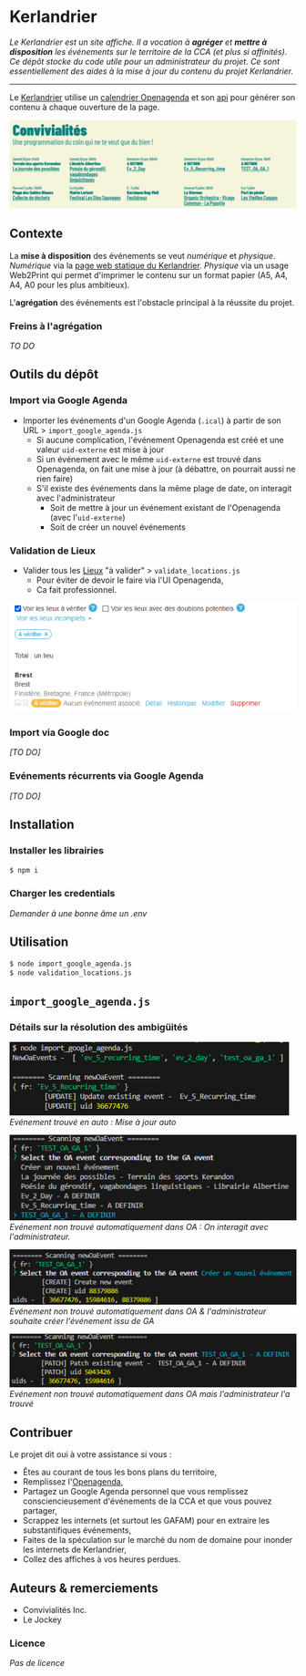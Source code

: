 # Kerlandrier

_Le Kerlandrier est un site affiche. Il a vocation à **agréger** et **mettre à disposition** les événements sur le territoire de la CCA (et plus si affinités)._
_Ce dépôt stocke du code utile pour un administrateur du projet. Ce sont essentiellement des aides à la mise à jour du contenu du projet Kerlandrier._

* * *

Le [Kerlandrier](https://hentou.cc/tsts/convivialites/) utilise un [calendrier Openagenda](https://openagenda.com/fr/flux-cca-test) et son [api](https://developers.openagenda.com/00-structure-evenement/) pour générer son contenu à chaque ouverture de la page.

![alt text](/assets/screenshot_1.png)

## Contexte

La **mise à disposition** des événements se veut _numérique_ et _physique_. _Numérique_ via la [page web statique du Kerlandrier](https://hentou.cc/tsts/convivialites/).
_Physique_ via un usage Web2Print qui permet d'imprimer le contenu sur un format papier (A5, A4, A4, A0 pour les plus ambitieux).

L'**agrégation** des événements est l'obstacle principal à la réussite du projet.

### Freins à l'agrégation

_TO DO_

## Outils du dépôt

### Import via Google Agenda

*   Importer les événements d'un Google Agenda (`.ical`) à partir de son URL > `import_google_agenda.js`
    + Si aucune complication, l'événement Openagenda est créé et une valeur `uid-externe` est mise à jour
    + Si un événement avec le même `uid-externe` est trouvé dans Openagenda, on fait une mise à jour (à débattre, on pourrait aussi ne rien faire)
    + S'il existe des événements dans la même plage de date, on interagit avec l'administrateur
        - Soit de mettre à jour un événement existant de l'Openagenda (avec l'`uid-externe`)
        - Soit de créer un nouvel événements


### Validation de Lieux

*   Valider tous les [Lieux](https://openagenda.com/flux-cca-test/admin/locations) "à valider" > `validate_locations.js`
    + Pour éviter de devoir le faire via l'UI Openagenda,
    + Ca fait professionnel.

![Validate locations](./assets/validate_locations.png "Menu d'administration des Lieux")

### Import via Google doc

_[TO DO]_

### Evénements récurrents via Google Agenda

_[TO DO]_

## Installation

### Installer les librairies
```shell 
$ npm i
```
### Charger les credentials
_Demander à une bonne âme un .env_

## Utilisation

```shell
$ node import_google_agenda.js
$ node validation_locations.js
```

## `import_google_agenda.js`

### Détails sur la résolution des ambigüités

![update](./assets/update.png)\
*Evénement trouvé en auto : Mise à jour auto*

![prompt](./assets/prompt.png)\
*Evénement non trouvé automatiquement dans OA : On interagit avec l'administrateur.*

![Create](./assets/create.png "Create")\
*Evénement non trouvé automatiquement dans OA & l'administrateur souhaite créer l'événement issu de GA* 

![patch](./assets/patch.png)\
*Evénement non trouvé automatiquement dans OA mais l'administrateur l'a trouvé*




## Contribuer

Le projet dit oui à votre assistance si vous :

*   Êtes au courant de tous les bons plans du territoire,
*   Remplissez l'[Openagenda](https://openagenda.com/fr/flux-cca-test),
*   Partagez un Google Agenda personnel que vous remplissez consciencieusement d'événements de la CCA et que vous pouvez partager,
*   Scrappez les internets (et surtout les GAFAM) pour en extraire les substantifiques événements,
*   Faites de la spéculation sur le marché du nom de domaine pour inonder les internets de Kerlandrier,
*   Collez des affiches à vos heures perdues.

## Auteurs & remerciements

*   Convivialités Inc.
*   Le Jockey

### Licence

_Pas de licence_
